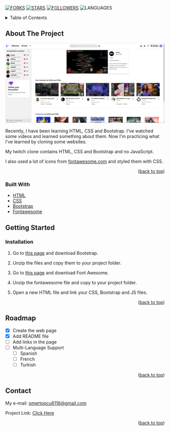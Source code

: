 <div id="top"></div>

[![FORKS][forks-shield]][forks-url]
[![STARS][stars-shield]][stars-url]
[![FOLLOWERS][followers-shield]][followers-url]
![LANGUAGES][languages-shield]

<!-- Table of Contents -->
<details>
    <summary>Table of Contents</summary>
    <ol>
        <li>
            <a href="#about-the-project">About The Project</a>
            <ul>
                <li><a href="#built-with">Built With</a></li>
            </ul>
        </li>
</details>

## About The Project

![web page](webpage-photo.png)

Recently, I have been learning HTML, CSS and Bootstrap.
I've watched some videos and learned something about them. Now I'm practicing what I've learned by cloning some websites.

My twitch clone contains HTML, CSS and Bootstrap and no JavaScript.

I also used a lot of icons from [fontawesome.com](https://www.fontawesome.com/) and styled them with CSS.

<p align="right">(<a href="#top">back to top</a>)</p>

### Built With

* [HTML](https://www.w3schools.com/html/)
* [CSS](https://www.w3schools.com/css/)
* [Bootstrap](https://getbootstrap.com/)
* [Fontawesome](https://www.fontawesome.com/)

## Getting Started

### Installation

1. Go to [this page](https://getbootstrap.com/docs/5.1/getting-started/download/) and download Bootstrap.

2. Unzip the files and copy them to your project folder.

3. Go to [this page](https://fontawesome.com/start) and download Font Awesome.

4. Unzip the fontawesome file and copy to your project folder.

5. Open a new HTML file and link your CSS, Bootstrap and JS files.

<p align="right">(<a href="#top">back to top</a>)</p>

## Roadmap

- [x] Create the web page
- [x] Add README file
- [ ] Add links in the page
- [ ] Multi-Language Support
    - [ ] Spanish
    - [ ] French
    - [ ] Turkish

<p align="right">(<a href="#top">back to top</a>)</p>

## Contact

My e-mail: omertopcu6116@gmail.com

Project Link: [Click Here](https://github.com/omerfarukTR/twitch-clone.git)

<p align="right">(<a href="#top">back to top</a>)</p>


<!-- Markdown Image & URL Links -->
[forks-shield]: https://img.shields.io/github/forks/omerfarukTR/twitch-clone?style=for-the-badge
[forks-url]: https://github.com/omerfarukTR/twitch-clone/network/members
[stars-shield]: https://img.shields.io/github/stars/omerfarukTR/twitch-clone?color=green&style=for-the-badge
[stars-url]: https://github.com/omerfarukTR/twitch-clone/stargazers
[followers-shield]: https://img.shields.io/github/followers/omerfarukTr?color=yellow&style=for-the-badge
[followers-url]: https://github.com/omerfarukTR?tab=followers
[languages-shield]: https://img.shields.io/github/languages/count/omerfarukTR/twitch-clone?color=red&style=for-the-badge